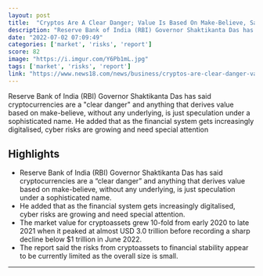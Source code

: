 ```yaml
---
layout: post
title:  "Cryptos Are A Clear Danger; Value Is Based On Make-Believe, Says Reserve Bank of India Governor"
description: "Reserve Bank of India (RBI) Governor Shaktikanta Das has said cryptocurrencies are a \"clear danger\" and anything that derives value based on make-believe, without any underlying, is just speculation under a sophisticated name. He added that as the financial system gets increasingly digitalised, cyber risks are growing and need special attention"
date: "2022-07-02 07:09:49"
categories: ['market', 'risks', 'report']
score: 82
image: "https://i.imgur.com/Y6Pb1mL.jpg"
tags: ['market', 'risks', 'report']
link: "https://www.news18.com/news/business/cryptos-are-clear-danger-value-is-based-on-make-believe-says-rbi-governor-das-5473357.html"
---
```


Reserve Bank of India (RBI) Governor Shaktikanta Das has said cryptocurrencies are a \"clear danger\" and anything that derives value based on make-believe, without any underlying, is just speculation under a sophisticated name. He added that as the financial system gets increasingly digitalised, cyber risks are growing and need special attention

## Highlights

- Reserve Bank of India (RBI) Governor Shaktikanta Das has said cryptocurrencies are a “clear danger” and anything that derives value based on make-believe, without any underlying, is just speculation under a sophisticated name.
- He added that as the financial system gets increasingly digitalised, cyber risks are growing and need special attention.
- The market value for cryptoassets grew 10-fold from early 2020 to late 2021 when it peaked at almost USD 3.0 trillion before recording a sharp decline below $1 trillion in June 2022.
- The report said the risks from cryptoassets to financial stability appear to be currently limited as the overall size is small.

---
